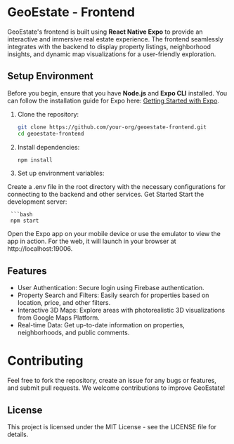 # GeoEstate - Frontend

GeoEstate's frontend is built using **React Native Expo** to provide an interactive and immersive real estate experience. The frontend seamlessly integrates with the backend to display property listings, neighborhood insights, and dynamic map visualizations for a user-friendly exploration.

## Setup Environment

Before you begin, ensure that you have **Node.js** and **Expo CLI** installed. You can follow the installation guide for Expo here: [Getting Started with Expo](https://docs.expo.dev/get-started/installation/).

1. Clone the repository:
   ```bash
   git clone https://github.com/your-org/geoestate-frontend.git
   cd geoestate-frontend
2. Install dependencies:

   ```bash
   npm install
3. Set up environment variables:

Create a .env file in the root directory with the necessary configurations for connecting to the backend and other services.
Get Started
Start the development server:

     ```bash
     npm start

Open the Expo app on your mobile device or use the emulator to view the app in action. For the web, it will launch in your browser at http://localhost:19006.

## **Features**
- User Authentication: Secure login using Firebase authentication.
- Property Search and Filters: Easily search for properties based on location, price, and other filters.
- Interactive 3D Maps: Explore areas with photorealistic 3D visualizations from Google Maps Platform.
- Real-time Data: Get up-to-date information on properties, neighborhoods, and public comments.

# Contributing
Feel free to fork the repository, create an issue for any bugs or features, and submit pull requests. We welcome contributions to improve GeoEstate!

## **License**
This project is licensed under the MIT License - see the LICENSE file for details.

